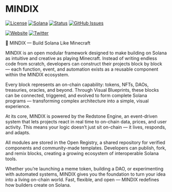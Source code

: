 # MINDIX

[![License](https://img.shields.io/badge/License-MIT-blue.svg)](https://opensource.org/licenses/MIT)
[![Solana](https://img.shields.io/badge/Solana-Web3-green.svg)](https://solana.com/)
[![Status](https://img.shields.io/badge/Status-In%20Development-orange.svg)]()
[![GitHub Issues](https://img.shields.io/github/issues/yourusername/ontora-ai.svg)](https://github.com/yourusername/ontora-ai/issues)

[![Website](https://img.shields.io/badge/Website-MINDIX-blue?logo=google-chrome)](https://mindix.fun/)
[![Twitter](https://img.shields.io/badge/Twitter-MINDIX-blue?logo=twitter)](https://x.com/MINDIXLABS)

🧱 MINDIX — Build Solana Like Minecraft

MINDIX is an open modular framework designed to make building on Solana as intuitive and creative as playing Minecraft.
Instead of writing endless code from scratch, developers can construct their projects block by block — each function, event, and automation exists as a reusable component within the MINDIX ecosystem.

Every block represents an on-chain capability: tokens, NFTs, DAOs, treasuries, oracles, and beyond.
Through Visual Blueprints, these blocks can be connected, triggered, and evolved to form complete Solana programs — transforming complex architecture into a simple, visual experience.

At its core, MINDIX is powered by the Redstone Engine, an event-driven system that lets projects react in real time to on-chain data, prices, and user activity.
This means your logic doesn’t just sit on-chain — it lives, responds, and adapts.

All modules are stored in the Open Registry, a shared repository for verified components and community-made templates.
Developers can publish, fork, and remix blocks, creating a growing ecosystem of interoperable Solana tools.

Whether you’re launching a meme token, building a DAO, or experimenting with automated systems, MINDIX gives you the foundation to turn your idea into a living on-chain world.
Fast, flexible, and open — MINDIX redefines how builders create on Solana.

